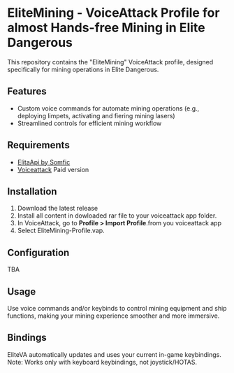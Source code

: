 # EliteMining - VoiceAttack Profile for almost Hands-free Mining in Elite Dangerous

This repository contains the "EliteMining" VoiceAttack profile, designed specifically for mining operations in Elite Dangerous.

## Features
- Custom voice commands for automate mining operations (e.g., deploying limpets, activating and fiering mining lasers)
- Streamlined controls for efficient mining workflow

## Requirements
- [ElitaApi by Somfic](https://docs.somfic.dev/projects/eliteva) 
- [Voiceattack](https://voiceattack.com/) Paid version

## Installation
1. Download the latest release
2. Install all content in dowloaded rar file to your voiceattack app folder.
3. In VoiceAttack, go to **Profile > Import Profile**.from you voiceattack app
4. Select EliteMining-Profile.vap.

## Configuration
TBA 

## Usage
Use voice commands and/or keybinds to control mining equipment and ship functions, making your mining experience smoother and more immersive.

## Bindings
EliteVA automatically updates and uses your current in-game keybindings. 
Note: Works only with keyboard keybindings, not joystick/HOTAS.

